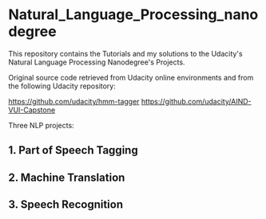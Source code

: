 # Natural_Language_Processing_nanodegree

This repository contains the Tutorials and my solutions to the Udacity's Natural Language Processing Nanodegree's Projects.

Original source code retrieved from Udacity online environments and from the following Udacity repository:

https://github.com/udacity/hmm-tagger
https://github.com/udacity/AIND-VUI-Capstone

Three NLP projects: 
## 1. Part of Speech Tagging 
## 2. Machine Translation 
## 3. Speech Recognition
